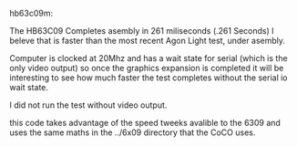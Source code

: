 hb63c09m:

The HB63C09 Completes asembly in 261 miliseconds (.261 Seconds) I beleve that is faster than the most recent Agon Light test, under asembly.

Computer is clocked at 20Mhz and has a wait state for serial (which is the only video output) so once the graphics expansion is completed 
it will be interesting to see how much faster the test completes without the serial io wait state.

I did not run the test without video output.

this code takes advantage of the speed tweeks avalible to the 6309 and uses the same maths in the ../6x09 directory that the CoCO uses.

